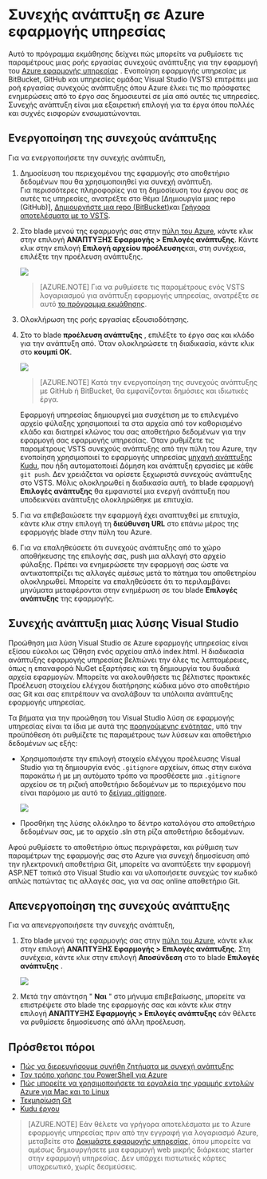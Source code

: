 <properties
    pageTitle="Συνεχής ανάπτυξη σε Azure εφαρμογής υπηρεσίας | Microsoft Azure"
    description="Μάθετε πώς μπορείτε να ενεργοποιήσετε συνεχούς ανάπτυξης για να Azure εφαρμογής υπηρεσίας."
    services="app-service"
    documentationCenter=""
    authors="dariagrigoriu"
    manager="wpickett"
    editor="mollybos"/>

<tags
    ms.service="app-service"
    ms.workload="na"
    ms.tgt_pltfrm="na"
    ms.devlang="na"
    ms.topic="article"
    ms.date="10/28/2016"
    ms.author="dariagrigoriu"/>
    
# <a name="continuous-deployment-to-azure-app-service"></a>Συνεχής ανάπτυξη σε Azure εφαρμογής υπηρεσίας

Αυτό το πρόγραμμα εκμάθησης δείχνει πώς μπορείτε να ρυθμίσετε τις παραμέτρους μιας ροής εργασίας συνεχούς ανάπτυξης για την εφαρμογή του [Azure εφαρμογής υπηρεσίας] . Ενοποίηση εφαρμογής υπηρεσίας με BitBucket, GitHub και υπηρεσίες ομάδας Visual Studio (VSTS) επιτρέπει μια ροή εργασίας συνεχούς ανάπτυξης όπου Azure έλκει τις πιο πρόσφατες ενημερώσεις από το έργο σας δημοσιευτεί σε μία από αυτές τις υπηρεσίες. Συνεχής ανάπτυξη είναι μια εξαιρετική επιλογή για τα έργα όπου πολλές και συχνές εισφορών ενσωματώνονται.

## <a name="overview"></a>Ενεργοποίηση της συνεχούς ανάπτυξης

Για να ενεργοποιήσετε την συνεχής ανάπτυξη, 

1. Δημοσίευση του περιεχομένου της εφαρμογής στο αποθετήριο δεδομένων που θα χρησιμοποιηθεί για συνεχή ανάπτυξη.  
    Για περισσότερες πληροφορίες για τη δημοσίευση του έργου σας σε αυτές τις υπηρεσίες, ανατρέξτε στο θέμα [Δημιουργία μιας repo (GitHub)], [Δημιουργήστε μια repo (BitBucket)]και [Γρήγορα αποτελέσματα με το VSTS].

2. Στο blade μενού της εφαρμογής σας στην [πύλη του Azure], κάντε κλικ στην επιλογή **ΑΝΆΠΤΥΞΗΣ Εφαρμογής > Επιλογές ανάπτυξης**. Κάντε κλικ στην επιλογή **Επιλογή αρχείου προέλευσης**και, στη συνέχεια, επιλέξτε την προέλευση ανάπτυξης.  

    ![](./media/app-service-continuous-deployment/cd_options.png)
    
    > [AZURE.NOTE] Για να ρυθμίσετε τις παραμέτρους ενός VSTS λογαριασμού για ανάπτυξη εφαρμογής υπηρεσίας, ανατρέξτε σε αυτό [το πρόγραμμα εκμάθησης](https://github.com/projectkudu/kudu/wiki/Setting-up-a-VSTS-account-so-it-can-deploy-to-a-Web-App).
    
3. Ολοκλήρωση της ροής εργασίας εξουσιοδότησης. 

4. Στο το blade **προέλευση ανάπτυξης** , επιλέξτε το έργο σας και κλάδο για την ανάπτυξη από. Όταν ολοκληρώσετε τη διαδικασία, κάντε κλικ στο **κουμπί OK**.
  
    ![](./media/app-service-continuous-deployment/github_option.png)

    > [AZURE.NOTE] Κατά την ενεργοποίηση της συνεχούς ανάπτυξης με GitHub ή BitBucket, θα εμφανίζονται δημόσιες και ιδιωτικές έργα.

    Εφαρμογή υπηρεσίας δημιουργεί μια συσχέτιση με το επιλεγμένο αρχείο φύλαξης χρησιμοποιεί τα στα αρχεία από τον καθορισμένο κλάδο και διατηρεί κλώνος του σας αποθετήριο δεδομένων για την εφαρμογή σας εφαρμογής υπηρεσίας. Όταν ρυθμίζετε τις παραμέτρους VSTS συνεχούς ανάπτυξης από την πύλη του Azure, την ενοποίηση χρησιμοποιεί το εφαρμογής υπηρεσίας [μηχανή ανάπτυξης Kudu](https://github.com/projectkudu/kudu/wiki), που ήδη αυτοματοποιεί Δόμηση και ανάπτυξη εργασίες με κάθε `git push`. Δεν χρειάζεται να ορίσετε ξεχωριστά συνεχούς ανάπτυξης στο VSTS. Μόλις ολοκληρωθεί η διαδικασία αυτή, το blade εφαρμογή **Επιλογές ανάπτυξης** θα εμφανιστεί μια ενεργή ανάπτυξη που υποδεικνύει ανάπτυξης ολοκληρώθηκε με επιτυχία.

5. Για να επιβεβαιώσετε την εφαρμογή έχει αναπτυχθεί με επιτυχία, κάντε κλικ στην επιλογή τη **διεύθυνση URL** στο επάνω μέρος της εφαρμογής blade στην πύλη του Azure. 

6. Για να επαληθεύσετε ότι συνεχούς ανάπτυξης από το χώρο αποθήκευσης της επιλογής σας, push μια αλλαγή στο αρχείο φύλαξης. Πρέπει να ενημερώσετε την εφαρμογή σας ώστε να αντικατοπτρίζει τις αλλαγές αμέσως μετά το πάτημα του αποθετηρίου ολοκληρωθεί. Μπορείτε να επαληθεύσετε ότι το περιλαμβάνει μηνύματα μεταφέρονται στην ενημέρωση σε του blade **Επιλογές ανάπτυξης** της εφαρμογής.

## <a name="VSsolution"></a>Συνεχής ανάπτυξη μιας λύσης Visual Studio 

Προώθηση μια λύση Visual Studio σε Azure εφαρμογής υπηρεσίας είναι εξίσου εύκολοι ως Ώθηση ενός αρχείου απλό index.html. Η διαδικασία ανάπτυξης εφαρμογής υπηρεσίας βελτιώνει την όλες τις λεπτομέρειες, όπως η επαναφορά NuGet εξαρτήσεις και τη δημιουργία του δυαδικά αρχεία εφαρμογών. Μπορείτε να ακολουθήσετε τις βέλτιστες πρακτικές Προέλευση στοιχείου ελέγχου διατήρησης κώδικα μόνο στο αποθετήριο σας Git και σας επιτρέπουν να αναλάβουν τα υπόλοιπα ανάπτυξης εφαρμογής υπηρεσίας.

Τα βήματα για την προώθηση του Visual Studio λύση σε εφαρμογής υπηρεσίας είναι τα ίδια με αυτά της [προηγούμενης ενότητας](#overview), υπό την προϋπόθεση ότι ρυθμίζετε τις παραμέτρους των λύσεων και αποθετήριο δεδομένων ως εξής:

-   Χρησιμοποιήστε την επιλογή στοιχείο ελέγχου προέλευσης Visual Studio για τη δημιουργία ενός `.gitignore` αρχείων, όπως στην εικόνα παρακάτω ή με μη αυτόματο τρόπο να προσθέσετε μια `.gitignore` αρχείου σε τη ριζική αποθετήριο δεδομένων με το περιεχόμενο που είναι παρόμοιο με αυτό το [δείγμα .gitignore](https://github.com/github/gitignore/blob/master/VisualStudio.gitignore). 

    ![](./media/app-service-continuous-deployment/VS_source_control.png)
 
-   Προσθήκη της λύσης ολόκληρο το δέντρο καταλόγου στο αποθετήριο δεδομένων σας, με το αρχείο .sln στη ρίζα αποθετήριο δεδομένων.

Αφού ρυθμίσετε το αποθετήριο όπως περιγράφεται, και ρύθμιση των παραμέτρων της εφαρμογής σας στο Azure για συνεχή δημοσίευση από την ηλεκτρονική αποθετήρια Git, μπορείτε να αναπτύξετε την εφαρμογή ASP.NET τοπικά στο Visual Studio και να υλοποιήσετε συνεχώς τον κωδικό απλώς πατώντας τις αλλαγές σας, για να σας online αποθετήριο Git.

## <a name="disableCD"></a>Απενεργοποίηση της συνεχούς ανάπτυξης

Για να απενεργοποιήσετε την συνεχής ανάπτυξη, 

1. Στο blade μενού της εφαρμογής σας στην [πύλη του Azure], κάντε κλικ στην επιλογή **ΑΝΆΠΤΥΞΗΣ Εφαρμογής > Επιλογές ανάπτυξης**. Στη συνέχεια, κάντε κλικ στην επιλογή **Αποσύνδεση** στο το blade **Επιλογές ανάπτυξης** .

    ![](./media/app-service-continuous-deployment/cd_disconnect.png)    

2. Μετά την απάντηση " **Ναι** " στο μήνυμα επιβεβαίωσης, μπορείτε να επιστρέψετε στο blade της εφαρμογής σας και κάντε κλικ στην επιλογή **ΑΝΆΠΤΥΞΗΣ Εφαρμογής > Επιλογές ανάπτυξης** εάν θέλετε να ρυθμίσετε δημοσίευσης από άλλη προέλευση.

## <a name="additional-resources"></a>Πρόσθετοι πόροι

* [Πώς να διερευνήσουμε συνήθη ζητήματα με συνεχή ανάπτυξης](https://github.com/projectkudu/kudu/wiki/Investigating-continuous-deployment)
* [Τον τρόπο χρήσης του PowerShell για Azure]
* [Πώς μπορείτε να χρησιμοποιήσετε τα εργαλεία της γραμμής εντολών Azure για Mac και το Linux]
* [Τεκμηρίωση Git]
* [Kudu έργου](https://github.com/projectkudu/kudu/wiki)

>[AZURE.NOTE] Εάν θέλετε να γρήγορα αποτελέσματα με το Azure εφαρμογής υπηρεσίας πριν από την εγγραφή για λογαριασμό Azure, μεταβείτε στο [Δοκιμάστε εφαρμογής υπηρεσίας](http://go.microsoft.com/fwlink/?LinkId=523751), όπου μπορείτε να αμέσως δημιουργήσετε μια εφαρμογή web μικρής διάρκειας starter στην εφαρμογή υπηρεσίας. Δεν υπάρχει πιστωτικές κάρτες υποχρεωτικό, χωρίς δεσμεύσεις.

[Azure εφαρμογής υπηρεσίας]: https://azure.microsoft.com/en-us/documentation/articles/app-service-changes-existing-services/ 
[Πύλη του Azure]: https://portal.azure.com
[VSTS Portal]: https://www.visualstudio.com/en-us/products/visual-studio-team-services-vs.aspx
[Installing Git]: http://git-scm.com/book/en/Getting-Started-Installing-Git
[Τον τρόπο χρήσης του PowerShell για Azure]: ../articles/powershell-install-configure.md
[Πώς μπορείτε να χρησιμοποιήσετε τα εργαλεία της γραμμής εντολών Azure για Mac και το Linux]: ../articles/xplat-cli-install.md
[Τεκμηρίωση Git]: http://git-scm.com/documentation

[Δημιουργήστε μια repo (GitHub)]: https://help.github.com/articles/create-a-repo
[Δημιουργήστε μια repo (BitBucket)]: https://confluence.atlassian.com/display/BITBUCKET/Create+an+Account+and+a+Git+Repo
[Γρήγορα αποτελέσματα με το VSTS]: https://www.visualstudio.com/get-started/overview-of-get-started-tasks-vs
[Continuous delivery to Azure using Visual Studio Team Services]: ../articles/cloud-services/cloud-services-continuous-delivery-use-vso.md
